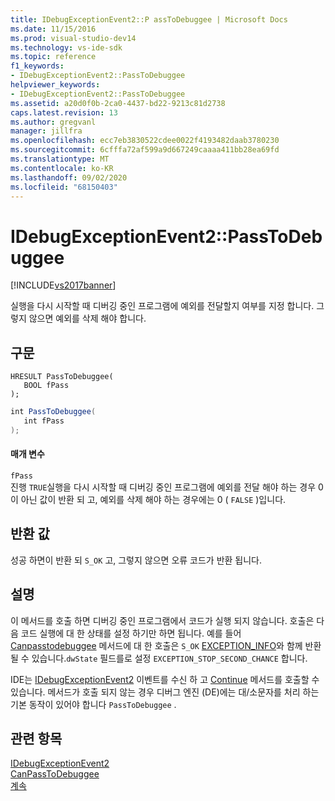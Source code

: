 ```yaml
---
title: IDebugExceptionEvent2::P assToDebuggee | Microsoft Docs
ms.date: 11/15/2016
ms.prod: visual-studio-dev14
ms.technology: vs-ide-sdk
ms.topic: reference
f1_keywords:
- IDebugExceptionEvent2::PassToDebuggee
helpviewer_keywords:
- IDebugExceptionEvent2::PassToDebuggee
ms.assetid: a20d0f0b-2ca0-4437-bd22-9213c81d2738
caps.latest.revision: 13
ms.author: gregvanl
manager: jillfra
ms.openlocfilehash: ecc7eb3830522cdee0022f4193482daab3780230
ms.sourcegitcommit: 6cfffa72af599a9d667249caaaa411bb28ea69fd
ms.translationtype: MT
ms.contentlocale: ko-KR
ms.lasthandoff: 09/02/2020
ms.locfileid: "68150403"
---
```

# <a name="idebugexceptionevent2passtodebuggee"></a>IDebugExceptionEvent2::PassToDebuggee
[!INCLUDE[vs2017banner](../../../includes/vs2017banner.md)]

실행을 다시 시작할 때 디버깅 중인 프로그램에 예외를 전달할지 여부를 지정 합니다. 그렇지 않으면 예외를 삭제 해야 합니다.  
  
## <a name="syntax"></a>구문  
  
```cpp#  
HRESULT PassToDebuggee(  
   BOOL fPass  
);  
```  
  
```csharp  
int PassToDebuggee(  
   int fPass  
);  
```  
  
#### <a name="parameters"></a>매개 변수  
 `fPass`  
 진행 `TRUE`실행을 다시 시작할 때 디버깅 중인 프로그램에 예외를 전달 해야 하는 경우 0이 아닌 값이 반환 되 고, 예외를 삭제 해야 하는 경우에는 0 ( `FALSE` )입니다.  
  
## <a name="return-value"></a>반환 값  
 성공 하면이 반환 되 `S_OK` 고, 그렇지 않으면 오류 코드가 반환 됩니다.  
  
## <a name="remarks"></a>설명  
 이 메서드를 호출 하면 디버깅 중인 프로그램에서 코드가 실행 되지 않습니다. 호출은 다음 코드 실행에 대 한 상태를 설정 하기만 하면 됩니다. 예를 들어 [Canpasstodebuggee](../../../extensibility/debugger/reference/idebugexceptionevent2-canpasstodebuggee.md) 메서드에 대 한 호출은 `S_OK` [EXCEPTION_INFO](../../../extensibility/debugger/reference/exception-info.md)와 함께 반환 될 수 있습니다.`dwState` 필드를로 설정 `EXCEPTION_STOP_SECOND_CHANCE` 합니다.  
  
 IDE는 [IDebugExceptionEvent2](../../../extensibility/debugger/reference/idebugexceptionevent2.md) 이벤트를 수신 하 고 [Continue](../../../extensibility/debugger/reference/idebugprogram2-continue.md) 메서드를 호출할 수 있습니다. 메서드가 호출 되지 않는 경우 디버그 엔진 (DE)에는 대/소문자를 처리 하는 기본 동작이 있어야 합니다 `PassToDebuggee` .  
  
## <a name="see-also"></a>관련 항목  
 [IDebugExceptionEvent2](../../../extensibility/debugger/reference/idebugexceptionevent2.md)   
 [CanPassToDebuggee](../../../extensibility/debugger/reference/idebugexceptionevent2-canpasstodebuggee.md)   
 [계속](../../../extensibility/debugger/reference/idebugprogram2-continue.md)
